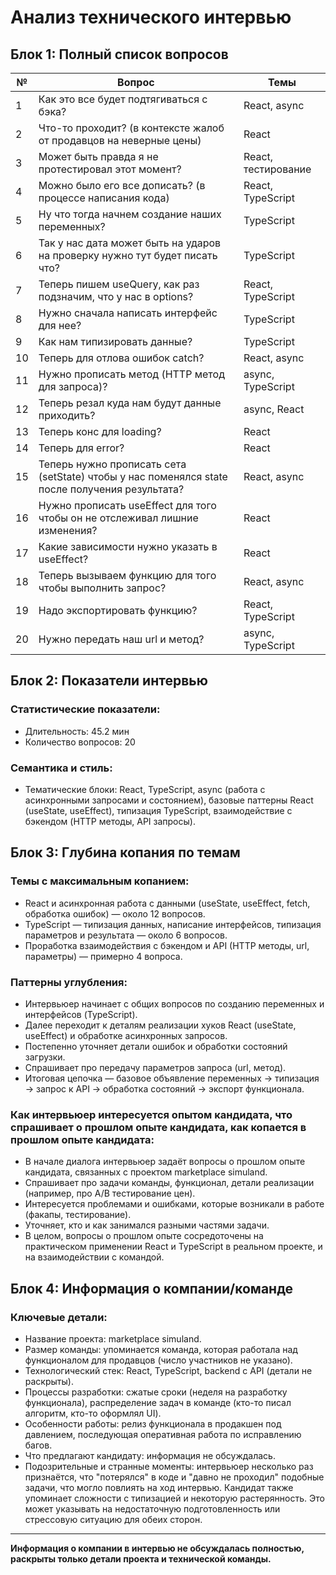 # Анализ технического интервью

## Блок 1: Полный список вопросов

| №  | Вопрос                                                                                                    | Темы            |
|----|-----------------------------------------------------------------------------------------------------------|-----------------|
| 1  | Как это все будет подтягиваться с бэка?                                                                   | React, async    |
| 2  | Что-то проходит? (в контексте жалоб от продавцов на неверные цены)                                        | React           |
| 3  | Может быть правда я не протестировал этот момент?                                                        | React, тестирование |
| 4  | Можно было его все дописать? (в процессе написания кода)                                                  | React, TypeScript|
| 5  | Ну что тогда начнем создание наших переменных?                                                           | TypeScript      |
| 6  | Так у нас дата может быть на ударов на проверку нужно тут будет писать что?                               | TypeScript      |
| 7  | Теперь пишем useQuery, как раз подзначим, что у нас в options?                                           | React, TypeScript|
| 8  | Нужно сначала написать интерфейс для нее?                                                                 | TypeScript      |
| 9  | Как нам типизировать данные?                                                                               | TypeScript      |
| 10 | Теперь для отлова ошибок catch?                                                                            | React, async    |
| 11 | Нужно прописать метод (HTTP метод для запроса)?                                                           | async, TypeScript|
| 12 | Теперь резал куда нам будут данные приходить?                                                             | async, React    |
| 13 | Теперь конс для loading?                                                                                    | React          |
| 14 | Теперь для error?                                                                                           | React          |
| 15 | Теперь нужно прописать сета (setState) чтобы у нас поменялся state после получения результата?             | React, async    |
| 16 | Нужно прописать useEffect для того чтобы он не отслеживал лишние изменения?                                | React          |
| 17 | Какие зависимости нужно указать в useEffect?                                                              | React          |
| 18 | Теперь вызываем функцию для того чтобы выполнить запрос?                                                  | React, async    |
| 19 | Надо экспортировать функцию?                                                                                | React, TypeScript|
| 20 | Нужно передать наш url и метод?                                                                             | async, TypeScript|

## Блок 2: Показатели интервью

### Статистические показатели:
- Длительность: 45.2 мин
- Количество вопросов: 20

### Семантика и стиль:
- Тематические блоки: React, TypeScript, async (работа с асинхронными запросами и состоянием), базовые паттерны React (useState, useEffect), типизация TypeScript, взаимодействие с бэкендом (HTTP методы, API запросы).

## Блок 3: Глубина копания по темам

### Темы с максимальным копанием:
- React и асинхронная работа с данными (useState, useEffect, fetch, обработка ошибок) — около 12 вопросов.
- TypeScript — типизация данных, написание интерфейсов, типизация параметров и результата — около 6 вопросов.
- Проработка взаимодействия с бэкендом и API (HTTP методы, url, параметры) — примерно 4 вопроса.

### Паттерны углубления:
- Интервьюер начинает с общих вопросов по созданию переменных и интерфейсов (TypeScript).
- Далее переходит к деталям реализации хуков React (useState, useEffect) и обработке асинхронных запросов.
- Постепенно уточняет детали ошибок и обработки состояний загрузки.
- Спрашивает про передачу параметров запроса (url, метод).
- Итоговая цепочка — базовое объявление переменных → типизация → запрос к API → обработка состояний → экспорт функционала.

### Как интервьюер интересуется опытом кандидата, что спрашивает о прошлом опыте кандидата, как копается в прошлом опыте кандидата:
- В начале диалога интервьюер задаёт вопросы о прошлом опыте кандидата, связанных с проектом marketplace simuland.
- Спрашивает про задачи команды, функционал, детали реализации (например, про A/B тестирование цен).
- Интересуется проблемами и ошибками, которые возникали в работе (факапы, тестирование).
- Уточняет, кто и как занимался разными частями задачи.
- В целом, вопросы о прошлом опыте сосредоточены на практическом применении React и TypeScript в реальном проекте, и на взаимодействии с командой.

## Блок 4: Информация о компании/команде

### Ключевые детали:
- Название проекта: marketplace simuland.
- Размер команды: упоминается команда, которая работала над функционалом для продавцов (число участников не указано).
- Технологический стек: React, TypeScript, backend с API (детали не раскрыты).
- Процессы разработки: сжатые сроки (неделя на разработку функционала), распределение задач в команде (кто-то писал алгоритм, кто-то оформлял UI).
- Особенности работы: релиз функционала в продакшен под давлением, последующая оперативная работа по исправлению багов.
- Что предлагают кандидату: информация не обсуждалась.
- Подозрительные и странные моменты: интервьюер несколько раз признаётся, что "потерялся" в коде и "давно не проходил" подобные задачи, что могло повлиять на ход интервью. Кандидат также упоминает сложности с типизацией и некоторую растерянность. Это может указывать на недостаточную подготовленность или стрессовую ситуацию для обеих сторон.

---

**Информация о компании в интервью не обсуждалась полностью, раскрыты только детали проекта и технической команды.**